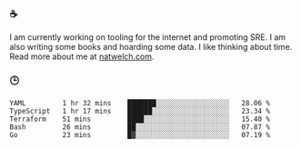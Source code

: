 ### ☕

I am currently working on tooling for the internet and promoting SRE. I am also writing some books and hoarding some data. I like thinking about time. Read more about me at [natwelch.com](https://natwelch.com).

### 🕒

<!--START_SECTION:waka-->
```text
YAML         1 hr 32 mins    ███████░░░░░░░░░░░░░░░░░░   28.06 % 
TypeScript   1 hr 17 mins    ██████░░░░░░░░░░░░░░░░░░░   23.34 % 
Terraform    51 mins         ████░░░░░░░░░░░░░░░░░░░░░   15.40 % 
Bash         26 mins         ██░░░░░░░░░░░░░░░░░░░░░░░   07.87 % 
Go           23 mins         █▓░░░░░░░░░░░░░░░░░░░░░░░   07.19 % 
```
<!--END_SECTION:waka-->
